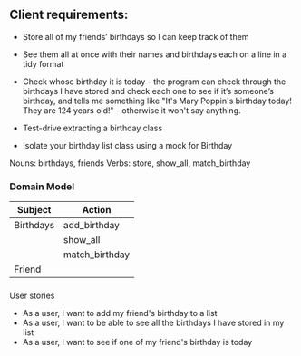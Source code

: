 ## Client requirements:

- Store all of my friends’ birthdays so I can keep track of them

- See them all at once with their names and birthdays each on a line in a tidy format

- Check whose birthday it is today - the program can check through the birthdays I have stored and check each one to see if it’s someone’s birthday, and tells me something like "It's Mary Poppin's birthday today! They are 124 years old!" - otherwise it won't say anything.

- Test-drive extracting a birthday class

- Isolate your birthday list class using a mock for Birthday

Nouns: birthdays, friends
Verbs: store, show_all, match_birthday

### Domain Model

| Subject   | Action         |
| --------- | -------------- |
| Birthdays | add_birthday   |
|           | show_all       |
|           | match_birthday |
| Friend    |                |

###

User stories

- As a user, I want to add my friend's birthday to a list
- As a user, I want to be able to see all the birthdays I have stored in my list
- As a user, I want to see if one of my friend's birthday is today
